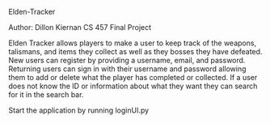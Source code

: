 Elden-Tracker 

Author: Dillon Kiernan
CS 457 Final Project

Elden Tracker allows players to make a user to keep track of the weapons, talismans, and items
they collect as well as they bosses they have defeated. New users can register by providing a
username, email, and password. Returning users can sign in with their username and password
allowing them to add or delete what the player has completed or collected. If a user does
not know the ID or information about what they want they can search for it in the search bar.

Start the application by running loginUI.py
